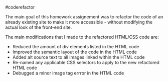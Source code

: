 #coderefactor

The main goal of this homework assignement was to refactor the code of an already existing site to make it more accessible - without modifying the actual look of the front-end site.

The main modifications that I made to the refactored HTML/CSS code are:

* Reduced the amount of div elements listed in the HTML code
* Improved the semantic layout of the code in the HTML code
* Added alt source text to all images linked within the HTML code
* Re-named any applicable CSS selectors to apply to the new refactored HTML code
* Debugged a minor image tag errror in the HTML code
